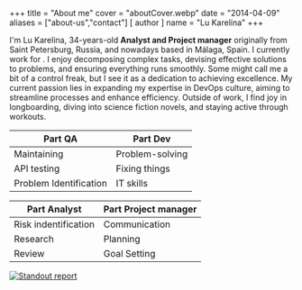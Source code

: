 +++
title = "About me"
cover = "aboutCover.webp"
date = "2014-04-09"
aliases = ["about-us","contact"]
[ author ]
  name = "Lu Karelina"
+++

I'm Lu Karelina, 34-years-old **Analyst and Project manager** originally from Saint Petersburg, Russia, and nowadays based in Málaga, Spain. I currently work for <NDA company name>. 
I enjoy decomposing complex tasks, devising effective solutions to problems, and ensuring everything runs smoothly. Some might call me a bit of a control freak, but I see it as a dedication to achieving excellence.
My current passion lies in expanding my expertise in DevOps culture, aiming to streamline processes and enhance efficiency. Outside of work, I find joy in longboarding, diving into science fiction novels, and staying active through workouts.

 Part QA                |  Part Dev 
 ---------------------- | --------- 
 Maintaining            | Problem-solving 
 API testing            | Fixing things 
 Problem Identification | IT skills 
 
 Part Analyst         | Part Project manager 
 -------------------- |--------------------- 
 Risk indentification | Communication        
 Research             | Planning             
 Review               | Goal Setting         
 
 
 
 [![Standout report](/standout.png)](/standout)
 